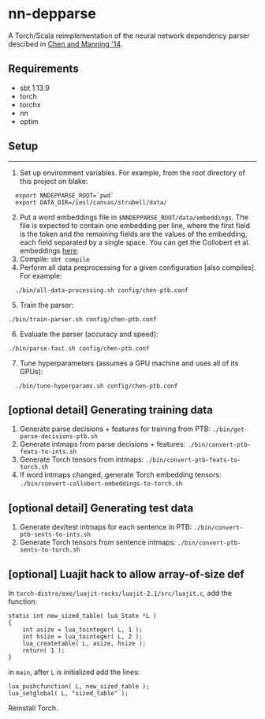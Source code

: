 nn-depparse
===========
A Torch/Scala reimplementation of the neural network dependency parser descibed in [Chen and Manning '14](http://cs.stanford.edu/people/danqi/papers/emnlp2014.pdf).

Requirements
------
- sbt 1.13.9
- torch
- torchx
- nn
- optim

Setup
------
------
1. Set up environment variables. For example, from the root directory of this project on blake:
  ```
    export NNDEPPARSE_ROOT=`pwd`
    export DATA_DIR=/iesl/canvas/strubell/data/
  ```

2. Put a word embeddings file in `$NNDEPPARSE_ROOT/data/embeddings`. The file is expected to contain one embedding per line,
 where the first field is the token and the remaining fields are the values of the embedding, each field separated by a single space.
 You can get the Collobert et al. embeddings [here](http://ronan.collobert.com/senna/download.html).
3. Compile: `sbt compile`
4. Perform all data preprocessing for a given configuration [also compiles]. For example:

  ```
    ./bin/all-data-processing.sh config/chen-ptb.conf
  ```
  
5. Train the parser:

  ```
  ./bin/train-parser.sh config/chen-ptb.conf
  ```
  
6. Evaluate the parser (accuracy and speed):
 
  ```
  ./bin/parse-fast.sh config/chen-ptb.conf
  ```
  
7. Tune hyperparameters (assumes a GPU machine and uses all of its GPUs):

  ```
    ./bin/tune-hyperparams.sh config/chen-ptb.conf
  ```


[optional detail] Generating training data
-------------
1. Generate parse decisions + features for training from PTB: `./bin/get-parse-decisions-ptb.sh`
2. Generate intmaps from parse decisions + features: `./bin/convert-ptb-feats-to-ints.sh`
3. Generate Torch tensors from intmaps: `./bin/convert-ptb-feats-to-torch.sh`
4. If word intmaps changed, generate Torch embedding tensors: `./bin/convert-collobert-embeddings-to-torch.sh`

[optional detail] Generating test data
-----------
1. Generate dev/test intmaps for each sentence in PTB: `./bin/convert-ptb-sents-to-ints.sh`
2. Generate Torch tensors from sentence intmaps: `./bin/convert-ptb-sents-to-torch.sh`

[optional] Luajit hack to allow array-of-size def
-----
In `torch-distro/exe/luajit-rocks/luajit-2.1/src/luajit.c`, add the function:

    static int new_sized_table( lua_State *L )
    {
        int asize = lua_tointeger( L, 1 );
        int hsize = lua_tointeger( L, 2 );
        lua_createtable( L, asize, hsize );
        return( 1 );
    }

in `main`, after `L` is initialized add the lines:

    lua_pushcfunction( L, new_sized_table );
    lua_setglobal( L, "sized_table" );

Reinstall Torch.


